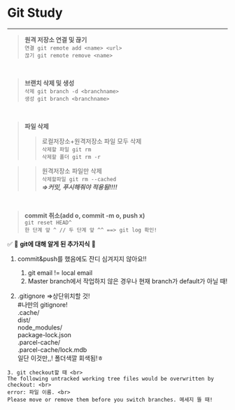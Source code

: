 # Git Study
****

> **원격 저장소 연결 및 끊기** <br>
  `연결 git remote add <name> <url> ` <br>
  `끊기 git remote remove <name> `
<br>

> **브랜치 삭제 및 생성** <br>
`삭제 git branch -d <branchname> ` <br>
`생성 git branch <branchname> ` <br>
<br>

> **파일 삭제** <br>
>> 로컬저장소+원격저장소 파일 모두 삭제 <br>
 `삭제할 파일 git rm ` <br>
 `삭제할 폴더 git rm -r ` <br>

>> 원격저장소 파일만 삭제<br>
`삭제할파일 git rm --cached ` <br>
 _**=>커밋, 푸시해줘야 적용됨!!!!**_

 <br>
 
 > **commit 취소(add o, commit -m o, push x)** <br>
 `git reset HEAD^`<br>
 `한 단계 앞 ^ // 두 단계 앞 ^^ ==> git log 확인!`
 
 
 
  ✅  🐣 **git에 대해 알게 된 추가지식** 🐣 <br>


   1. commit&push를 했음에도 잔디 심겨지지 않아요‼ <br>
       
       1. git email != local email   <br>
       2. Master branch에서 작업하지 않은 경우나 현재 branch가 default가 아닐 때!    <br>


   2. .gitignore =>상단위치할 것!<br>
      #나만의 gitignore!  <br>
    .cache/  <br>
    dist/  <br>
    node_modules/  <br>
    package-lock.json  <br>
    .parcel-cache/ <br>
    .parcel-cache/lock.mdb <br>
    일단 이것만,,! 폴더색깔 회색됨!ㅎ    
    
    3. git checkout할 때 <br>
    The following untracked working tree files would be overwritten by checkout: <br>
    error: 파일 이름. <br>
    Please move or remove them before you switch branches. 메세지 뜰 때!
    
